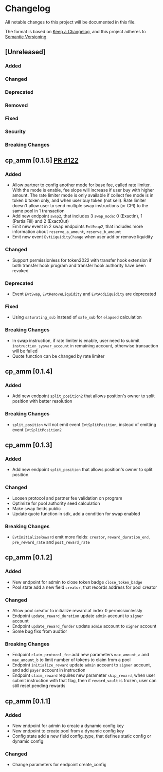 # Changelog

All notable changes to this project will be documented in this file.

The format is based on [Keep a Changelog](https://keepachangelog.com/en/1.0.0/),
and this project adheres to [Semantic Versioning](https://semver.org/spec/v2.0.0.html).

## [Unreleased]

### Added

### Changed

### Deprecated

### Removed

### Fixed

### Security

### Breaking Changes


## cp_amm [0.1.5] [PR #122](https://github.com/MeteoraAg/damm-v2/pull/122)
### Added
- Allow partner to config another mode for base fee, called rate limiter. With the mode is enable, fee slope will increase if user buy with higher amount. The rate limiter mode is only available if collect fee mode is in token b token only, and when user buy token (not sell). Rate limiter doesn't allow user to send multiple swap instructions (or CPI) to the same pool in 1 transaction
- Add new endpoint `swap2`, that includes 3 `swap_mode`: 0 (ExactIn), 1 (PartialFill) and 2 (ExactOut)
- Emit new event in 2 swap endpoints `EvtSwap2`, that includes more information about `reserve_a_amount`, `reserve_b_amount`
- Emit new event `EvtLiquidityChange` when user add or remove liquidity

### Changed
- Support permissionless for token2022 with transfer hook extension if both transfer hook program and transfer hook authority have been revoked

### Deprecated
- Event `EvtSwap`, `EvtRemoveLiquidity` and `EvtAddLiquidity` are deprecated 

### Fixed
- Using `saturating_sub` instead of `safe_sub` for `elapsed` calculation

### Breaking Changes
- In swap instruction, if rate limiter is enable, user need to submit `instruction_sysvar_account` in remaining account, otherwise transaction will be failed
- Quote function can be changed by rate limiter

## cp_amm [0.1.4] 
### Added
- Add new endpoint `split_position2` that allows position's owner to split position with better resolution

### Breaking Changes
- `split_position` will not emit event `EvtSplitPosition`, instead of emitting event `EvtSplitPosition2`

## cp_amm [0.1.3]

### Added
- Add new endpoint `split_position` that allows position's owner to split position.

### Changed
- Loosen protocol and partner fee validation on program
- Optimize for pool authority seed calculation
- Make swap fields public
- Update quote function in sdk, add a condition for swap enabled 

### Breaking Changes
- `EvtInitializeReward` emit more fields: `creator`, `reward_duration_end`, `pre_reward_rate` and `post_reward_rate`

## cp_amm [0.1.2]

### Added
- New endpoint for admin to close token badge `close_token_badge`
- Pool state add a new field `creator`, that records address for pool creator 

### Changed
- Allow pool creator to initialize reward at index 0 permissionlessly
- Endpoint `update_reward_duration` update `admin` account to `signer` account
- Endpoint `update_reward_funder` update `admin` account to `signer` account
- Some bug fixs from audtior

### Breaking Changes
- Endpoint `claim_protocol_fee` add new parameters `max_amount_a` and `max_amount_b` to limit number of tokens to claim from a pool
- Endpoint `initialize_reward` update `admin` account to `signer` account, and add `payer` account in instruction
- Endpoint `claim_reward` requires new parameter `skip_reward`, when user submit instruction with that flag, then if `reward_vault` is frozen, user can still reset pending rewards


## cp_amm [0.1.1]

### Added
- New endpoint for admin to create a dynamic config key
- New endpoint to create pool from a dynamic config key
- Config state add a new field config_type, that defines static config or dynamic config

### Changed
- Change parameters for endpoint create_config